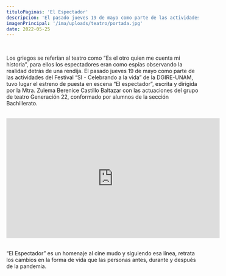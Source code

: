```yaml
---
tituloPaginas: 'El Espectador'
descripcion: 'El pasado jueves 19 de mayo como parte de las actividades del Festival “SI - Celebrando a la vida” de la DGIRE-UNAM, tuvo lugar el estreno de puesta en escena “El espectador”'
imagenPrincipal: '/ima/uploads/teatro/portada.jpg'
date: 2022-05-25
---
```


<br>

Los griegos se referían al teatro como “Es el otro quien me cuenta mi historia”, para ellos los espectadores eran como espías observando la realidad detrás de una rendija. El pasado jueves 19 de mayo como parte de las actividades del Festival “SI - Celebrando a la vida” de la DGIRE-UNAM, tuvo lugar el estreno de puesta en escena “El espectador”, escrita y dirigida por la Mtra. Zulema Berenice Castillo Baltazar con las actuaciones del grupo de teatro Generación 22, conformado por alumnos de la sección Bachillerato.

<br>

<div class="video">
<iframe width="560" height="315" src="https://www.youtube.com/embed/pRZZeuUax9g" title="YouTube video player" frameborder="0" allow="accelerometer; autoplay; clipboard-write; encrypted-media; gyroscope; picture-in-picture" allowfullscreen></iframe>
</div>

<br>

“El Espectador” es un homenaje al cine mudo y siguiendo esa línea, retrata los cambios en la forma de vida que las personas antes, durante y después de la pandemia.

<br>


